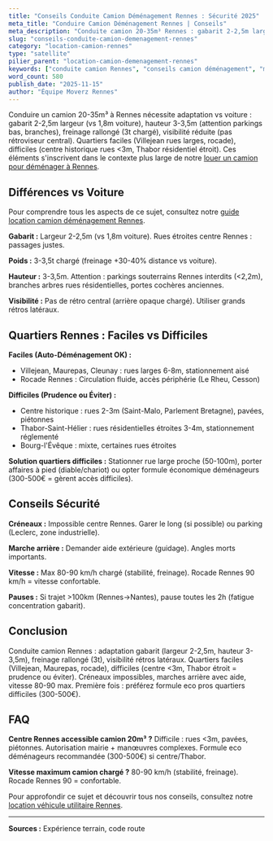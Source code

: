 ```yaml
---
title: "Conseils Conduite Camion Déménagement Rennes : Sécurité 2025"
meta_title: "Conduire Camion Déménagement Rennes | Conseils"
meta_description: "Conduite camion 20-35m³ Rennes : gabarit 2-2,5m largeur, freinage rallongé, rétros. Centre/Thabor difficiles. Rocade facile. Conseils sécurité."
slug: "conseils-conduite-camion-demenagement-rennes"
category: "location-camion-rennes"
type: "satellite"
pilier_parent: "location-camion-demenagement-rennes"
keywords: ["conduite camion Rennes", "conseils camion déménagement", "manœuvres camion"]
word_count: 580
publish_date: "2025-11-15"
author: "Équipe Moverz Rennes"
---
```


Conduire un camion 20-35m³ à Rennes nécessite adaptation vs voiture : gabarit 2-2,5m largeur (vs 1,8m voiture), hauteur 3-3,5m (attention parkings bas, branches), freinage rallongé (3t chargé), visibilité réduite (pas rétroviseur central). Quartiers faciles (Villejean rues larges, rocade), difficiles (centre historique rues <3m, Thabor résidentiel étroit). Ces éléments s'inscrivent dans le contexte plus large de notre [louer un camion pour déménager à Rennes](/blog/demenagement-rennes/location-camion-demenagement-rennes).

## Différences vs Voiture

Pour comprendre tous les aspects de ce sujet, consultez notre [guide location camion déménagement Rennes](/blog/demenagement-rennes/location-camion-demenagement-rennes).

**Gabarit :** Largeur 2-2,5m (vs 1,8m voiture). Rues étroites centre Rennes : passages justes.

**Poids :** 3-3,5t chargé (freinage +30-40% distance vs voiture).

**Hauteur :** 3-3,5m. Attention : parkings souterrains Rennes interdits (<2,2m), branches arbres rues résidentielles, portes cochères anciennes.

**Visibilité :** Pas de rétro central (arrière opaque chargé). Utiliser grands rétros latéraux.

## Quartiers Rennes : Faciles vs Difficiles

**Faciles (Auto-Déménagement OK) :**
- Villejean, Maurepas, Cleunay : rues larges 6-8m, stationnement aisé
- Rocade Rennes : Circulation fluide, accès périphérie (Le Rheu, Cesson)

**Difficiles (Prudence ou Éviter) :**
- Centre historique : rues 2-3m (Saint-Malo, Parlement Bretagne), pavées, piétonnes
- Thabor-Saint-Hélier : rues résidentielles étroites 3-4m, stationnement réglementé
- Bourg-l'Évêque : mixte, certaines rues étroites

**Solution quartiers difficiles :** Stationner rue large proche (50-100m), porter affaires à pied (diable/chariot) ou opter formule économique déménageurs (300-500€ = gèrent accès difficiles).

## Conseils Sécurité

**Créneaux :** Impossible centre Rennes. Garer le long (si possible) ou parking (Leclerc, zone industrielle).

**Marche arrière :** Demander aide extérieure (guidage). Angles morts importants.

**Vitesse :** Max 80-90 km/h chargé (stabilité, freinage). Rocade Rennes 90 km/h = vitesse confortable.

**Pauses :** Si trajet >100km (Rennes→Nantes), pause toutes les 2h (fatigue concentration gabarit).

## Conclusion

Conduite camion Rennes : adaptation gabarit (largeur 2-2,5m, hauteur 3-3,5m), freinage rallongé (3t), visibilité rétros latéraux. Quartiers faciles (Villejean, Maurepas, rocade), difficiles (centre <3m, Thabor étroit = prudence ou éviter). Créneaux impossibles, marches arrière avec aide, vitesse 80-90 max. Première fois : préférez formule eco pros quartiers difficiles (300-500€).

## FAQ

**Centre Rennes accessible camion 20m³ ?**
Difficile : rues <3m, pavées, piétonnes. Autorisation mairie + manœuvres complexes. Formule eco déménageurs recommandée (300-500€) si centre/Thabor.

**Vitesse maximum camion chargé ?**
80-90 km/h (stabilité, freinage). Rocade Rennes 90 = confortable.

Pour approfondir ce sujet et découvrir tous nos conseils, consultez notre [location véhicule utilitaire Rennes](/blog/demenagement-rennes/location-camion-demenagement-rennes).

---
**Sources :** Expérience terrain, code route

